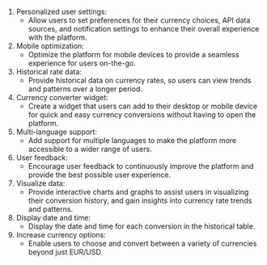 1. Personalized user settings: 
    - Allow users to set preferences for their currency choices, API data sources, and notification settings to enhance their overall experience with the platform.
2. Mobile optimization: 
    - Optimize the platform for mobile devices to provide a seamless experience for users on-the-go.
3. Historical rate data: 
    - Provide historical data on currency rates, so users can view trends and patterns over a longer period.
4. Currency converter widget: 
    - Create a widget that users can add to their desktop or mobile device for quick and easy currency conversions without having to open the platform.
5. Multi-language support:
    - Add support for multiple languages to make the platform more accessible to a wider range of users.
6. User feedback:
    - Encourage user feedback to continuously improve the platform and provide the best possible user experience.
7. Visualize data:
    - Provide interactive charts and graphs to assist users in visualizing their conversion history, and gain insights into currency rate trends and patterns.
8. Display date and time:
    - Display the date and time for each conversion in the historical table.
9. Increase currency options:
    - Enable users to choose and convert between a variety of currencies beyond just EUR/USD.